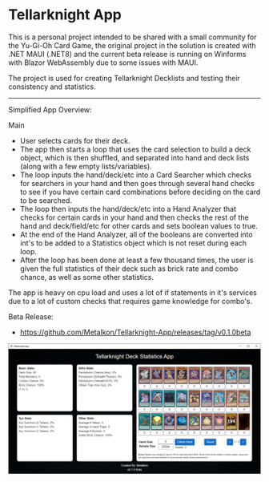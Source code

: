 # Tellarknight App
This is a personal project intended to be shared with a small community for the Yu-Gi-Oh Card Game, the original project in the solution is created with .NET MAUI (.NET8) and the current beta release is running on Winforms with Blazor WebAssembly due to some issues with MAUI.

The project is used for creating Tellarknight Decklists and testing their consistency and statistics.

-----

Simplified App Overview:

Main
- User selects cards for their deck.
- The app then starts a loop that uses the card selection to build a deck object, which is then shuffled, and separated into hand and deck lists (along with a few empty lists/variables).
- The loop inputs the hand/deck/etc into a Card Searcher which checks for searchers in your hand and then goes through several hand checks to see if you have certain card combinations before deciding on the card to be searched.
- The loop then inputs the hand/deck/etc into a Hand Analyzer that checks for certain cards in your hand and then checks the rest of the hand and deck/field/etc for other cards and sets boolean values to true.
- At the end of the Hand Analyzer, all of the booleans are converted into int's to be added to a Statistics object which is not reset during each loop.
- After the loop has been done at least a few thousand times, the user is given the full statistics of their deck such as brick rate and combo chance, as well as some other statistics.

The app is heavy on cpu load and uses a lot of if statements in it's services due to a lot of custom checks that requires game knowledge for combo's.

Beta Release:
- https://github.com/Metalkon/Tellarknight-App/releases/tag/v0.1.0beta

![Example Image](tellar_app_window.PNG)
